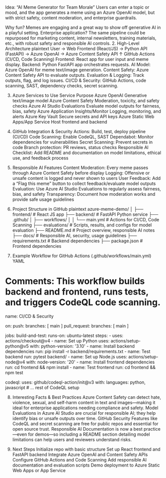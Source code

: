 Idea:
“AI Meme Generator for Team Morale”
Users can enter a topic or mood, and the app generates a meme using an Azure OpenAI model, but with strict safety, content moderation, and enterprise guardrails.

Why fun? Memes are engaging and a great way to show off generative AI in a playful setting.
Enterprise application? The same pipeline could be repurposed for marketing content, internal newsletters, training materials, etc., with robust safety and responsible AI controls.
2. High-Level Architecture
plaintext
User → Web Frontend (React/JS) → Python API (FastAPI) → Azure OpenAI → Azure Content Safety API
                       ↑
               GitHub Actions (CI/CD, Code Scanning)
Frontend: React app for user input and meme display.
Backend: Python FastAPI app orchestrates requests.
AI Model: Azure OpenAI for meme text/image generation.
Content Safety: Azure Content Safety API to evaluate outputs.
Evaluation & Logging: Track outputs, flag, and log issues.
CI/CD & Security: GitHub Actions, code scanning, SAST, dependency checks, secret scanning.

3. Azure Services to Use
Service	Purpose
Azure OpenAI	Generative text/image model
Azure Content Safety	Moderation, toxicity, and safety checks
Azure AI Studio Evaluations	Evaluate model outputs for fairness, bias, safety
Azure Application Insights/Monitor	Logging, monitoring, and alerts
Azure Key Vault	Secure secrets and API keys
Azure Static Web Apps/App Service	Host frontend and backend

4. GitHub Integration & Security
Actions: Build, test, deploy pipeline (CI/CD)
Code Scanning: Enable CodeQL, SAST
Dependabot: Monitor dependencies for vulnerabilities
Secret Scanning: Prevent secrets in code
Branch protection: PR reviews, status checks
Responsible AI Checklist: Add README and documentation on model limitations, ethical use, and feedback process

5. Responsible AI Features
Content Moderation: Every meme passes through Azure Content Safety before display
Logging: Offensive or unsafe content is logged and never shown to users
User Feedback: Add a “Flag this meme” button to collect feedback/evaluate model outputs
Evaluation: Use Azure AI Studio Evaluations to regularly assess fairness, bias, and safety
Transparency: Document how moderation works and provide safe usage guidelines

6. Project Structure in GitHub
plaintext
azure-meme-demo/
│
├── frontend/           # React JS app
├── backend/            # FastAPI Python service
├── .github/
│   ├── workflows/
│   │   └── main.yml    # Actions for CI/CD, Code Scanning
├── evaluations/        # Scripts, results, and configs for model evaluation
├── README.md           # Project overview, responsible AI notes
├── docs/               # Responsible AI, security, usage guidelines
├── requirements.txt    # Backend dependencies
├── package.json        # Frontend dependencies

7. Example Workflow for GitHub Actions (.github/workflows/main.yml)
YAML
# Comments: This workflow builds backend and frontend, runs tests, and triggers CodeQL code scanning.
name: CI/CD & Security

on:
  push:
    branches: [ main ]
  pull_request:
    branches: [ main ]

jobs:
  build-and-test:
    runs-on: ubuntu-latest
    steps:
      - uses: actions/checkout@v4
      - name: Set up Python
        uses: actions/setup-python@v5
        with:
          python-version: '3.10'
      - name: Install backend dependencies
        run: pip install -r backend/requirements.txt
      - name: Test backend
        run: pytest backend/
      - name: Set up Node.js
        uses: actions/setup-node@v4
        with:
          node-version: '20'
      - name: Install frontend dependencies
        run: cd frontend && npm install
      - name: Test frontend
        run: cd frontend && npm test

  codeql:
    uses: github/codeql-action/init@v3
    with:
      languages: python, javascript
    # ... rest of CodeQL setup

8. Interesting Facts & Best Practices
Azure Content Safety can detect hate, violence, sexual, and self-harm content in text and images—making it ideal for enterprise applications needing compliance and safety.
Model Evaluations in Azure AI Studio are crucial for responsible AI; they help identify bias or unsafe outputs over time.
GitHub Security Features like CodeQL and secret scanning are free for public repos and essential for open source trust.
Responsible AI Documentation is now a best practice—even for demos—so including a README section detailing model limitations can help users and reviewers understand risks.

9. Next Steps
Initialize repo with basic structure
Set up React frontend and FastAPI backend
Integrate Azure OpenAI and Content Safety APIs
Configure GitHub Actions and Code Scanning
Add responsible AI documentation and evaluation scripts
Demo deployment to Azure Static Web Apps or App Service
